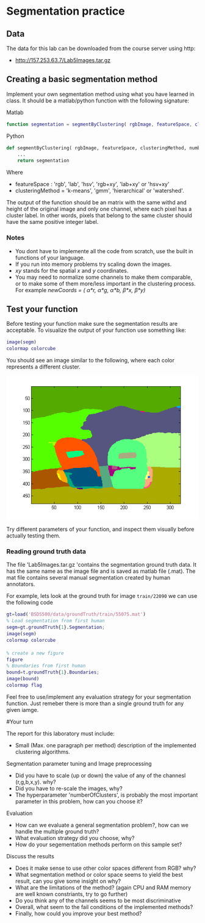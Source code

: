 # Segmentation practice

## Data


The data for this lab can be downloaded from the course server using http:

- http://157.253.63.7/Lab5Images.tar.gz

## Creating a  basic segmentation method

Implement your own segmentation method using what you have learned in class. It should be a matlab/python function with the following signature:

Matlab
```matlab
function segmentation = segmentByClustering( rgbImage, featureSpace, clusteringMethod, numberOfClusters)
```

Python
```python
def segmentByClustering( rgbImage, featureSpace, clusteringMethod, numberOfClusters):
    ...
    return segmentation
```
Where

- featureSpace : 'rgb', 'lab', 'hsv', 'rgb+xy', 'lab+xy' or 'hsv+xy'
- clusteringMethod = 'k-means', 'gmm', 'hierarchical' or 'watershed'.

The output of the function should be an  matrix with the same withd and  height of the original image and only one channel, where each pixel has a cluster label. In other words, pixels that belong to the same cluster should have the same positive integer label.


### Notes
- You dont have to implemente all the code from scratch, use the built in functions of your language.
- If you run into memory problems try scaling down the images. 
- *xy* stands for the spatial _x_ and _y_ coordinates.
- You may need to normalize some channels to make them comparable, or to make some of them more/less important in the clustering process. For example _newCoords = ( α\*r, α\*g, α\*b, β\*x, β\*y)_


## Test your function

Before testing your function make sure the segmentation results are acceptable. To visualize the output of your function use something like:

```matlab
image(segm)
colormap colorcube
```

You should see an image similar to the following, where each color represents a different cluster.

![Example of segmentation](segmented.png)

Try different parameters of your function, and inspect them visually before actually testing them.


### Reading ground truth data

The file 'Lab5Images.tar.gz 'contains the segmentation ground truth data. It has the same name as the image file and is saved as matlab file (.mat). The mat file contains several manual segmentation created by human annotators.

For example, lets look at the ground truth for image ``train/22090`` we can use the following code

```matlab
gt=load('BSDS500/data/groundTruth/train/55075.mat')
% Load segmentation from first human
segm=gt.groundTruth{1}.Segmentation;
image(segm)
colormap colorcube

% create a new figure
figure
% Boundaries from first human
bound=t.groundTruth{1}.Boundaries;
image(bound)
colormap flag
```

Feel free to use/implement any evaluation strategy for your segmentation function. Just remeber there is more than a single ground truth for any given iamge. 

#Your turn

The report for this laboratory must include:

-   Small (Max. one paragraph per method) description of the implemented clustering algorithms.

Segmentation parameter tuning and Image preprocessing

-   Did  you have to scale (up or down) the value of any of the channesl (r,g,b,x,y). why?
-   Did you have to re-scale the images, why?
-   The hyperparameter 'numberOfClusters', is probably the most important parameter in this problem, how can you choose it?

Evaluation

-  How can we evaluate a general segmentation problem?, how can we handle the multiple ground truth?
-  What evaluation strategy did you choose, why?
-  How do your segementation methods perform on this sample set?

Discuss the results
-  Does it make sense to use other color spaces different from RGB?  why?
-  What segmentation method or color space seems to yield the best result, can you give some insight on why?
-  What are the limitations of the method? (again CPU and RAM memory are well known constriants, try to go further)
-  Do you think any of the channels seems to be most discriminative
-  Overall, what seem to the fail conditions of the implemented methods?
-  Finally,  how could you improve your best method?



